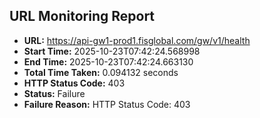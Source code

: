## URL Monitoring Report

- **URL:** https://api-gw1-prod1.fisglobal.com/gw/v1/health
- **Start Time:** 2025-10-23T07:42:24.568998
- **End Time:** 2025-10-23T07:42:24.663130
- **Total Time Taken:** 0.094132 seconds
- **HTTP Status Code:** 403
- **Status:** Failure
- **Failure Reason:** HTTP Status Code: 403

